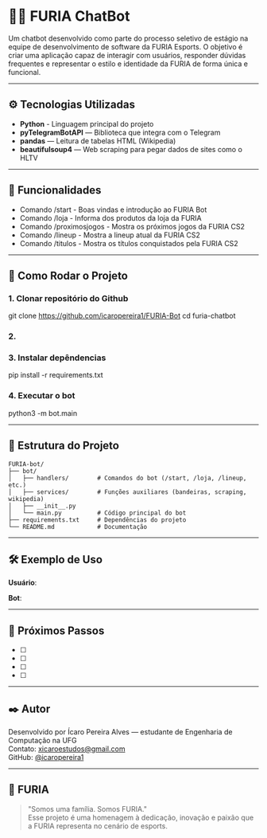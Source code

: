 
# 🐱‍👤 FURIA ChatBot

Um chatbot desenvolvido como parte do processo seletivo de estágio na equipe de desenvolvimento de software da FURIA Esports. O objetivo é criar uma aplicação capaz de interagir com usuários, responder dúvidas frequentes e representar o estilo e identidade da FURIA de forma única e funcional.

---

## ⚙️ Tecnologias Utilizadas

- **Python** - Linguagem principal do projeto
- **pyTelegramBotAPI** — Biblioteca que integra com o Telegram
- **pandas** — Leitura de tabelas HTML (Wikipedia)
- **beautifulsoup4** —  Web scraping para pegar dados de sites como o HLTV

---

## 🧠 Funcionalidades

- Comando /start - Boas vindas e introdução ao FURIA Bot 
- Comando /loja - Informa dos produtos da loja da FURIA 
- Comando /proximosjogos - Mostra os próximos jogos da FURIA CS2 
- Comando /lineup - Mostra a lineup atual da FURIA CS2
- Comando /titulos - Mostra os títulos conquistados pela FURIA CS2
 
---

## 🚀 Como Rodar o Projeto

### 1. Clonar repositório do Github

git clone https://github.com/icaropereira1/FURIA-Bot
cd furia-chatbot


### 2. 



### 3. Instalar depêndencias

pip install -r requirements.txt
 



### 4. Executar o bot

python3 -m bot.main

---

## 📁 Estrutura do Projeto

```
FURIA-bot/
├── bot/
│   ├── handlers/        # Comandos do bot (/start, /loja, /lineup, etc.)
│   ├── services/        # Funções auxiliares (bandeiras, scraping, wikipedia)
│   ├── __init__.py      
│   └── main.py          # Código principal do bot
├── requirements.txt     # Dependências do projeto
└── README.md            # Documentação

```

---

## 🛠️ Exemplo de Uso

**Usuário**: 

**Bot**: 

---

## 📌 Próximos Passos

- [ ] 
- [ ] 
- [ ] 
- [ ] 

---

## ✒️ Autor

Desenvolvido por Ícaro Pereira Alves — estudante de Engenharia de Computação na UFG  
Contato: xicaroestudos@gmail.com  
GitHub: [@icaropereira1](https://github.com/icaropereira1)

---

## 🖤 FURIA

> "Somos uma família. Somos FURIA."  
Esse projeto é uma homenagem à dedicação, inovação e paixão que a FURIA representa no cenário de esports.
